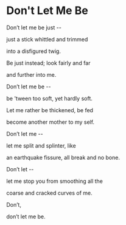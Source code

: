 # Don't Let Me Be



Don’t let me be just -- 

just a stick whittled and trimmed 

into a disfigured twig. 

Be just instead; look fairly and far 

and further into me. 

 

Don’t let me be -- 

be 'tween too soft, yet hardly soft. 

Let me rather be thickened, be fed 

become another mother to my self. 

 

Don’t let me --

let me split and splinter, like 

an earthquake fissure, all break and no bone. 

 

Don’t let --

let me stop you from smoothing all the 

coarse and cracked curves of me. 

 

Don’t, 

don’t let me be. 